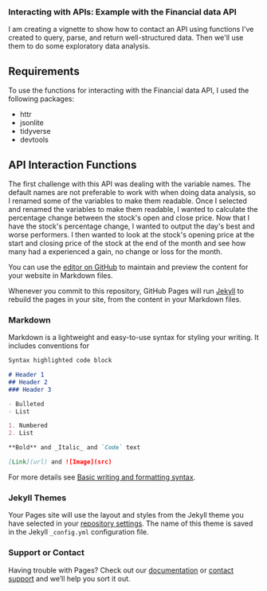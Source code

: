 ### Interacting with APIs: Example with the Financial data API

I am creating a vignette to show how to contact an API using functions I’ve created to query, parse, and return well-structured data.  Then we'll use them to do some exploratory data analysis.

## Requirements 

To use the functions for interacting with the Financial data API, I used the following packages:  

- httr 
- jsonlite 
- tidyverse 
- devtools 

## API Interaction Functions

The first challenge with this API was dealing with the variable names.  The default names are not preferable to work with when doing data analysis, so I renamed some of the variables to make them readable.  Once I selected and renamed the variables to make them readable, I wanted to calculate the percentage change between the stock's open and close price.  Now that I have the stock's percentage change, I wanted to output the day's best and worse performers.  I then wanted to look at the stock's opening price at the start and closing price of the stock at the end of the month and see how many had a experienced a gain, no change or loss for the month.  



 

You can use the [editor on GitHub](https://github.com/dkorver/food/edit/gh-pages/index.md) to maintain and preview the content for your website in Markdown files.

Whenever you commit to this repository, GitHub Pages will run [Jekyll](https://jekyllrb.com/) to rebuild the pages in your site, from the content in your Markdown files.

### Markdown

Markdown is a lightweight and easy-to-use syntax for styling your writing. It includes conventions for

```markdown
Syntax highlighted code block

# Header 1
## Header 2
### Header 3

- Bulleted
- List

1. Numbered
2. List

**Bold** and _Italic_ and `Code` text

[Link](url) and ![Image](src)
```

For more details see [Basic writing and formatting syntax](https://docs.github.com/en/github/writing-on-github/getting-started-with-writing-and-formatting-on-github/basic-writing-and-formatting-syntax).

### Jekyll Themes

Your Pages site will use the layout and styles from the Jekyll theme you have selected in your [repository settings](https://github.com/dkorver/food/settings/pages). The name of this theme is saved in the Jekyll `_config.yml` configuration file.

### Support or Contact

Having trouble with Pages? Check out our [documentation](https://docs.github.com/categories/github-pages-basics/) or [contact support](https://support.github.com/contact) and we’ll help you sort it out.
